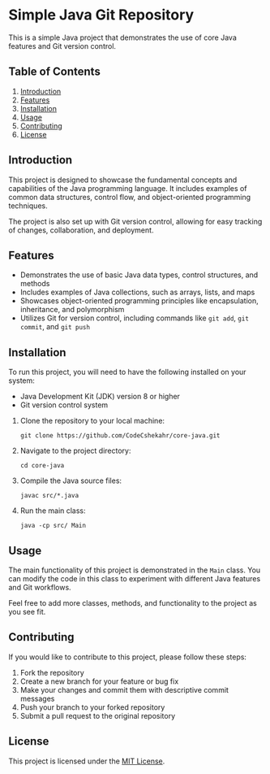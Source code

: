 # Simple Java Git Repository

This is a simple Java project that demonstrates the use of core Java features and Git version control.

## Table of Contents
1. [Introduction](#introduction)
2. [Features](#features)
3. [Installation](#installation)
4. [Usage](#usage)
5. [Contributing](#contributing)
6. [License](#license)

## Introduction
This project is designed to showcase the fundamental concepts and capabilities of the Java programming language. It includes examples of common data structures, control flow, and object-oriented programming techniques.

The project is also set up with Git version control, allowing for easy tracking of changes, collaboration, and deployment.

## Features
- Demonstrates the use of basic Java data types, control structures, and methods
- Includes examples of Java collections, such as arrays, lists, and maps
- Showcases object-oriented programming principles like encapsulation, inheritance, and polymorphism
- Utilizes Git for version control, including commands like `git add`, `git commit`, and `git push`

## Installation
To run this project, you will need to have the following installed on your system:

- Java Development Kit (JDK) version 8 or higher
- Git version control system

1. Clone the repository to your local machine:
   ```
   git clone https://github.com/CodeCshekahr/core-java.git
   ```
2. Navigate to the project directory:
   ```
   cd core-java
   ```
3. Compile the Java source files:
   ```
   javac src/*.java
   ```
4. Run the main class:
   ```
   java -cp src/ Main
   ```

## Usage
The main functionality of this project is demonstrated in the `Main` class. You can modify the code in this class to experiment with different Java features and Git workflows.

Feel free to add more classes, methods, and functionality to the project as you see fit.

## Contributing
If you would like to contribute to this project, please follow these steps:

1. Fork the repository
2. Create a new branch for your feature or bug fix
3. Make your changes and commit them with descriptive commit messages
4. Push your branch to your forked repository
5. Submit a pull request to the original repository

## License
This project is licensed under the [MIT License](LICENSE).
